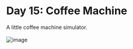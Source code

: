 # Day 15: Coffee Machine
A little coffee machine simulator.<br>
<br>
![image](https://github.com/Kitobal/100-days-of-python/assets/114311709/8b90d6f8-b90c-4f61-b3fc-4d180acbb1bf)
